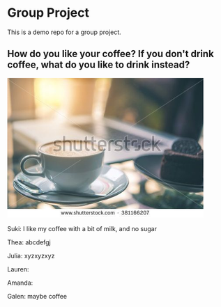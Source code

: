 # Group Project
This is a demo repo for a group project.

## How do you like your coffee? If you don't drink coffee, what do you like to drink instead?
![coffee](coffee.jpg)


Suki: I like my coffee with a bit of milk, and no sugar

Thea: abcdefgj

Julia: xyzxyzxyz

Lauren:

Amanda:

Galen: maybe coffee
